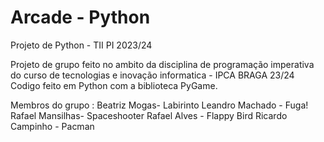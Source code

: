 # Arcade - Python
 Projeto de Python - TII PI 2023/24

 Projeto de grupo feito no ambito da disciplina de programação imperativa do curso de tecnologias e inovação informatica - IPCA BRAGA 23/24
 Codigo feito em Python com a biblioteca PyGame.

 Membros do grupo : Beatriz Mogas-     Labirinto
                    Leandro Machado -  Fuga!
                    Rafael Mansilhas-  Spaceshooter
                    Rafael Alves -     Flappy Bird
                    Ricardo Campinho - Pacman


